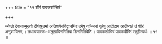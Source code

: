 +++
title = "११ शीरं पावकशोचिषं"

+++

ज्येष्ठो देवानाम्मुख्यो दीर्घश्रुत्तमो अतिशयेनविद्वानग्निः दमेषु यज्जिनां गृहेषु आदीदाय आदीप्यते तं शीरं अनुशायिनम् । तथाचयास्कः-अनुशायिनमितिवा शिनमितिवेति । पावकशोचिषं पावकदीप्तिं स्तुहीत्यर्थः ॥ ११ ॥
